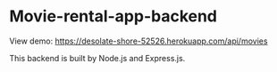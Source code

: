 # Movie-rental-app-backend

View demo: https://desolate-shore-52526.herokuapp.com/api/movies

This backend is built by Node.js and Express.js.
